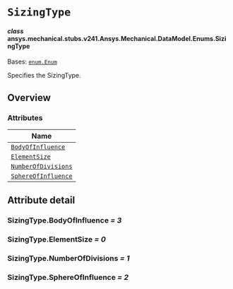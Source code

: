 # `SizingType`

<a id="ansys.mechanical.stubs.v241.Ansys.Mechanical.DataModel.Enums.SizingType"></a>

#### *class* ansys.mechanical.stubs.v241.Ansys.Mechanical.DataModel.Enums.SizingType

Bases: [`enum.Enum`](https://docs.python.org/3/library/enum.html#enum.Enum)

Specifies the SizingType.

<!-- !! processed by numpydoc !! -->

<a id="overview"></a>

## Overview

### Attributes

| Name |
| ------------------------------------------------------ |
| [`BodyOfInfluence`](#SizingType.BodyOfInfluence) |
| [`ElementSize`](#SizingType.ElementSize) |
| [`NumberOfDivisions`](#SizingType.NumberOfDivisions) |
| [`SphereOfInfluence`](#SizingType.SphereOfInfluence) |

<a id="attribute-detail"></a>

## Attribute detail

<a id="SizingType.BodyOfInfluence"></a>

### SizingType.BodyOfInfluence *= 3*

<a id="SizingType.ElementSize"></a>

### SizingType.ElementSize *= 0*

<a id="SizingType.NumberOfDivisions"></a>

### SizingType.NumberOfDivisions *= 1*

<a id="SizingType.SphereOfInfluence"></a>

### SizingType.SphereOfInfluence *= 2*


